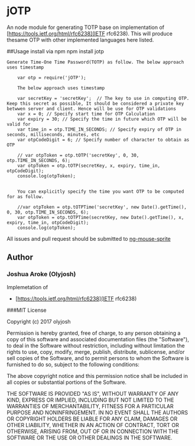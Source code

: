 # jOTP
An node module for generating TOTP base on implementation of [https://tools.ietf.org/html/rfc6238](IETF rfc6238). This will produce thesame OTP with other implemented languages here listed.

##Usage
    install via npm
    npm install jotp

    Generate Time-One Time Password(TOTP) as follow. The below approach uses timestamp

        var otp = require('jOTP');

        The below approach uses timestamp

        var secretKey = 'secretKey';  // The key to use in computing OTP. Keep this secret as possible, It should be considered a private key betwwen server and client. Hence will be use for OTP validations
        var x = 0; // Specify start time for OTP Calculation
        var expiry = 30; // Specify the time in future which OTP will be valid for
        var time_in = otp.TIME_IN_SECONDS; // Specify expiry of OTP in seconds, milliseconds, minutes, etc
        var otpCodeDigit = 6; // Specify number of character to obtain as OTP

        // var otpToken = otp.tOTP('secretKey', 0, 30, otp.TIME_IN_SECONDS, 6);
        var otpToken = otp.tOTP(secretKey, x, expiry, time_in, otpCodeDigit);
        console.log(otpToken);


        You can explicitly specify the time you want OTP to be computed for as follow.

        //var otpToken = otp.tOTPTime('secretKey', new Date().getTime(), 0, 30, otp.TIME_IN_SECONDS, 6);
        var otpToken = otp.tOTPTime(secretKey, new Date().getTime(), x, expiry, time_in, otpCodeDigit);
        console.log(otpToken);


All issues and pull request should be submitted to [ng-mouse-sprite](https://github.com/olyjosh/jotp)

## Author
### Joshua Aroke (Olyjosh)

Implemetation of
+ [https://tools.ietf.org/html/rfc6238](IETF rfc6238)




###MIT License

Copyright (c) 2017 olyjosh

Permission is hereby granted, free of charge, to any person obtaining a copy
of this software and associated documentation files (the "Software"), to deal
in the Software without restriction, including without limitation the rights
to use, copy, modify, merge, publish, distribute, sublicense, and/or sell
copies of the Software, and to permit persons to whom the Software is
furnished to do so, subject to the following conditions:

The above copyright notice and this permission notice shall be included in all
copies or substantial portions of the Software.

THE SOFTWARE IS PROVIDED "AS IS", WITHOUT WARRANTY OF ANY KIND, EXPRESS OR
IMPLIED, INCLUDING BUT NOT LIMITED TO THE WARRANTIES OF MERCHANTABILITY,
FITNESS FOR A PARTICULAR PURPOSE AND NONINFRINGEMENT. IN NO EVENT SHALL THE
AUTHORS OR COPYRIGHT HOLDERS BE LIABLE FOR ANY CLAIM, DAMAGES OR OTHER
LIABILITY, WHETHER IN AN ACTION OF CONTRACT, TORT OR OTHERWISE, ARISING FROM,
OUT OF OR IN CONNECTION WITH THE SOFTWARE OR THE USE OR OTHER DEALINGS IN THE
SOFTWARE.
```

